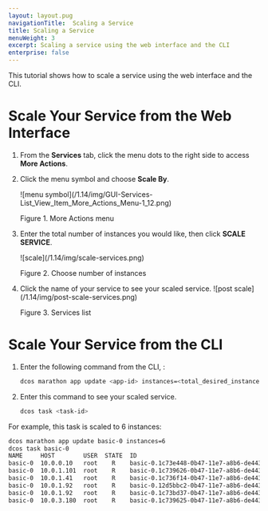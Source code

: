 ```yaml
---
layout: layout.pug
navigationTitle:  Scaling a Service
title: Scaling a Service
menuWeight: 3
excerpt: Scaling a service using the web interface and the CLI
enterprise: false
---
```


This tutorial shows how to scale a service using the web interface and the CLI.

# Scale Your Service from the Web Interface

1. From the **Services** tab, click the menu dots to the right side to access **More Actions**.  
1. Click the menu symbol and choose **Scale By**.

   ![menu symbol]\(/1.14/img/GUI-Services-List_View_Item_More_Actions_Menu-1_12.png)

   Figure 1. More Actions menu

1. Enter the total number of instances you would like, then click **SCALE SERVICE**.

   ![scale]\(/1.14/img/scale-services.png)

   Figure 2. Choose number of instances

1. Click the name of your service to see your scaled service.
   ![post scale]\(/1.14/img/post-scale-services.png)

   Figure 3. Services list

# Scale Your Service from the CLI

1.  Enter the following command from the CLI, :

    ```bash
    dcos marathon app update <app-id> instances=<total_desired_instances>
    ```

1.  Enter this command to see your scaled service.

    ```bash
    dcos task <task-id>
    ```


For example, this task is scaled to 6 instances:

```bash
dcos marathon app update basic-0 instances=6
dcos task basic-0
NAME     HOST        USER  STATE  ID                                            
basic-0  10.0.0.10   root    R    basic-0.1c73e448-0b47-11e7-a8b6-de4438bbb8f0  
basic-0  10.0.1.101  root    R    basic-0.1c739626-0b47-11e7-a8b6-de4438bbb8f0  
basic-0  10.0.1.41   root    R    basic-0.1c736f14-0b47-11e7-a8b6-de4438bbb8f0  
basic-0  10.0.1.92   root    R    basic-0.12d5bbc2-0b47-11e7-a8b6-de4438bbb8f0  
basic-0  10.0.1.92   root    R    basic-0.1c73bd37-0b47-11e7-a8b6-de4438bbb8f0  
basic-0  10.0.3.180  root    R    basic-0.1c739625-0b47-11e7-a8b6-de4438bbb8f0
```
